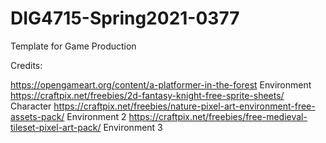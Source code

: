 # DIG4715-Spring2021-0377
Template for Game Production

Credits:

https://opengameart.org/content/a-platformer-in-the-forest Environment
https://craftpix.net/freebies/2d-fantasy-knight-free-sprite-sheets/ Character
https://craftpix.net/freebies/nature-pixel-art-environment-free-assets-pack/ Environment 2
https://craftpix.net/freebies/free-medieval-tileset-pixel-art-pack/ Environment 3
